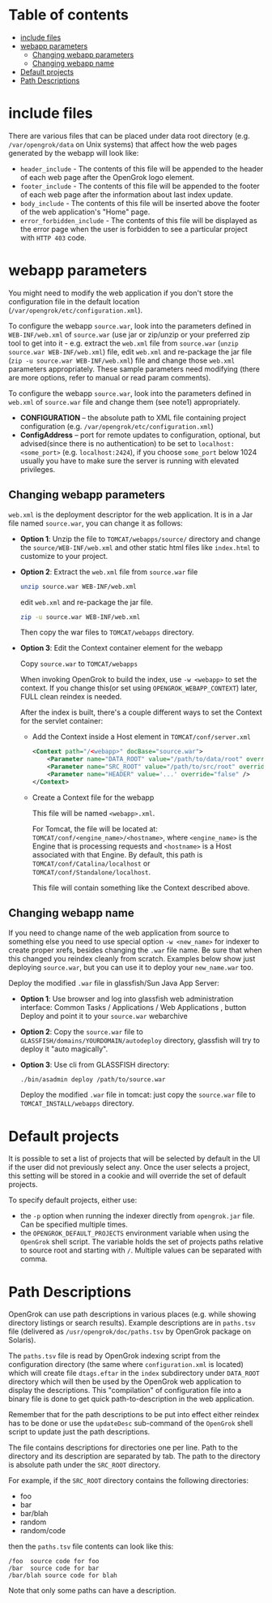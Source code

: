 # Table of contents

<!-- toc -->
- [include files](#include-files)
- [webapp parameters](#webapp-parameters)
  * [Changing webapp parameters](#changing-webapp-params)
  * [Changing webapp name](#changing-webapp-name)
- [Default projects](#default-projects)
- [Path Descriptions](#path-descriptions)
<!-- tocstop -->

# include files

There are various files that can be placed under data root directory (e.g. `/var/opengrok/data` on Unix systems) that affect how the web pages generated by the webapp will look like:

  * `header_include` -
    The contents of this file will be appended to the header of each
    web page after the OpenGrok logo element.
  * `footer_include` -
    The contents of this file will be appended to the footer of each
    web page after the information about last index update.
  * `body_include` -
    The contents of this file will be inserted above the footer of the web
    application's "Home" page.
  * `error_forbidden_include` -
    The contents of this file will be displayed as the error page when
    the user is forbidden to see a particular project with `HTTP 403` code.

# webapp parameters

You might need to modify the web application if you don't store the
configuration file in the default location
(`/var/opengrok/etc/configuration.xml`).

To configure the webapp `source.war`, look into the parameters defined in
`WEB-INF/web.xml` of `source.war` (use jar or zip/unzip or your preferred zip
tool to get into it - e.g. extract the `web.xml` file from `source.war` (`unzip
source.war WEB-INF/web.xml`) file, edit `web.xml` and re-package the jar file
(`zip -u source.war WEB-INF/web.xml`) file and change those `web.xml`
parameters appropriately. These sample parameters need modifying (there are
more options, refer to manual or read param comments).

To configure the webapp `source.war`, look into the parameters defined in
`web.xml` of `source.war` file and change them (see note1) appropriately.

* **CONFIGURATION** – the absolute path to XML file containing project configuration
  (e.g. `/var/opengrok/etc/configuration.xml`)
* **ConfigAddress** – port for remote updates to configuration, optional, but advised(since there is no authentication)
  to be set to `localhost:<some_port>` (e.g. `localhost:2424`), if you choose `some_port` below 1024 usually you have to make sure the server is running with elevated privileges.

## Changing webapp parameters

`web.xml` is the deployment descriptor for the web application. It is in a Jar
file named `source.war`, you can change it as follows:

* **Option 1**:
  Unzip the file to `TOMCAT/webapps/source/` directory and
     change the `source/WEB-INF/web.xml` and other static html files like
     `index.html` to customize to your project.

* **Option 2**:
  Extract the `web.xml` file from `source.war` file

  ```bash
  unzip source.war WEB-INF/web.xml
  ```

  edit `web.xml` and re-package the jar file.

  ```bash
  zip -u source.war WEB-INF/web.xml
  ```

  Then copy the war files to `TOMCAT/webapps` directory.

* **Option 3**:
  Edit the Context container element for the webapp

  Copy `source.war` to `TOMCAT/webapps`

  When invoking OpenGrok to build the index, use `-w <webapp>` to set the
     context. If you change this(or set using `OPENGROK_WEBAPP_CONTEXT`) later,
     FULL clean reindex is needed.

  After the index is built, there's a couple different ways to set the
  Context for the servlet container:

  * Add the Context inside a Host element in `TOMCAT/conf/server.xml`

      ```xml
      <Context path="/<webapp>" docBase="source.war">
          <Parameter name="DATA_ROOT" value="/path/to/data/root" override="false" />
          <Parameter name="SRC_ROOT" value="/path/to/src/root" override="false" />
          <Parameter name="HEADER" value='...' override="false" />
      </Context>
      ```
   * Create a Context file for the webapp

     This file will be named `<webapp>.xml`.

     For Tomcat, the file will be located at:
     `TOMCAT/conf/<engine_name>/<hostname>`, where `<engine_name>`
     is the Engine that is processing requests and `<hostname>` is a Host
     associated with that Engine.  By default, this path is
     `TOMCAT/conf/Catalina/localhost` or `TOMCAT/conf/Standalone/localhost`.

     This file will contain something like the Context described above.

## Changing webapp name

If you need to change name of the web application from source to something
else you need to use special option `-w <new_name>` for indexer to create
proper xrefs, besides changing the `.war` file name. Be sure that when this
changed you reindex cleanly from scratch. Examples below show just
deploying `source.war`, but you can use it to deploy your `new_name.war` too.

Deploy the modified `.war` file in glassfish/Sun Java App Server:

* **Option 1**:
  Use browser and log into glassfish web administration interface: Common Tasks / Applications / Web Applications
  , button Deploy and point it to your `source.war` webarchive

* **Option 2**:
  Copy the `source.war` file to
    `GLASSFISH/domains/YOURDOMAIN/autodeploy` directory, glassfish will try
    to deploy it "auto magically".

* **Option 3**:
  Use cli from GLASSFISH directory:

  ```bash
  ./bin/asadmin deploy /path/to/source.war
  ```
  Deploy the modified `.war` file in tomcat:
    just copy the `source.war` file to `TOMCAT_INSTALL/webapps` directory.

# Default projects

It is possible to set a list of projects that will be selected by default in the UI if the user did not previously select any. Once the user selects a project, this setting will be stored in a cookie and will override the set of default projects.

To specify default projects, either use:
  - the `-p` option when running the indexer directly from `opengrok.jar` file. Can be specified multiple times.
  - the `OPENGROK_DEFAULT_PROJECTS` environment variable when using the `OpenGrok` shell script. The variable holds the set of projects paths relative to source root and starting with `/`. Multiple values can be separated with comma.

# Path Descriptions

OpenGrok can use path descriptions in various places (e.g. while showing
directory listings or search results). Example descriptions are in `paths.tsv`
file (delivered as `/usr/opengrok/doc/paths.tsv` by OpenGrok package on Solaris).

The `paths.tsv` file is read by OpenGrok indexing script from the configuration
directory (the same where `configuration.xml` is located) which will create file
`dtags.eftar` in the `index` subdirectory under `DATA_ROOT` directory which will
then be used by the OpenGrok web application to display the descriptions. This "compilation" of configuration file
into a binary file is done to get quick path-to-description in the web application.

Remember that for the path descriptions to be put into effect either reindex has to be done or use the `updateDesc` sub-command of the `OpenGrok` shell script to update just the path descriptions.

The file contains descriptions for directories one per line. Path to the
directory and its description are separated by tab. The path to the directory
is absolute path under the `SRC_ROOT` directory.

For example, if the `SRC_ROOT` directory contains the following directories:

* foo
* bar
* bar/blah
* random
* random/code

then the `paths.tsv` file contents can look like this:

```
/foo  source code for foo
/bar  source code for bar
/bar/blah source code for blah
```

Note that only some paths can have a description.
